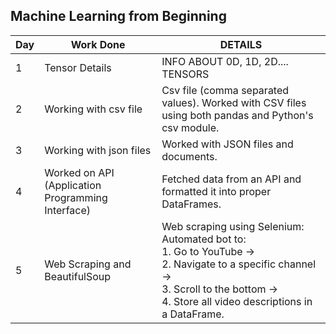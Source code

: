 ## Machine Learning from Beginning ##

| Day | Work Done          | DETAILS |
|-----|--------------------|---------|
| 1   | Tensor Details     | INFO ABOUT 0D, 1D, 2D.... TENSORS |
| 2   | Working with csv file | Csv file (comma separated values). Worked with CSV files using both pandas and Python's csv module. |
| 3   | Working with json files | Worked with JSON files and documents. |
| 4   | Worked on API (Application Programming Interface) | Fetched data from an API and formatted it into proper DataFrames. |
| 5   | Web Scraping and BeautifulSoup | Web scraping using Selenium: Automated bot to:<br>1. Go to YouTube →<br>2. Navigate to a specific channel →<br>3. Scroll to the bottom →<br>4. Store all video descriptions in a DataFrame. |